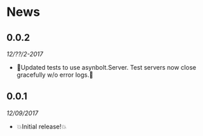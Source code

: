 # News

## 0.0.2

*12/??/2-2017*

* :construction_worker:Updated tests to use asynbolt.Server. Test servers now close gracefully w/o error logs.:construction_worker:

## 0.0.1

*12/09/2017*

* :boom:Initial release!:boom:
